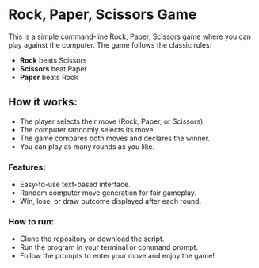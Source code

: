 
# Rock, Paper, Scissors Game

This is a simple command-line Rock, Paper, Scissors game where you can play against the computer. The game follows the classic rules:

- **Rock** beats Scissors
- **Scissors** beat Paper
- **Paper** beats Rock

## How it works:
- The player selects their move (Rock, Paper, or Scissors).
- The computer randomly selects its move.
- The game compares both moves and declares the winner.
- You can play as many rounds as you like.

### Features:
- Easy-to-use text-based interface.
- Random computer move generation for fair gameplay.
- Win, lose, or draw outcome displayed after each round.

### How to run:
- Clone the repository or download the script.
- Run the program in your terminal or command prompt.
- Follow the prompts to enter your move and enjoy the game!

